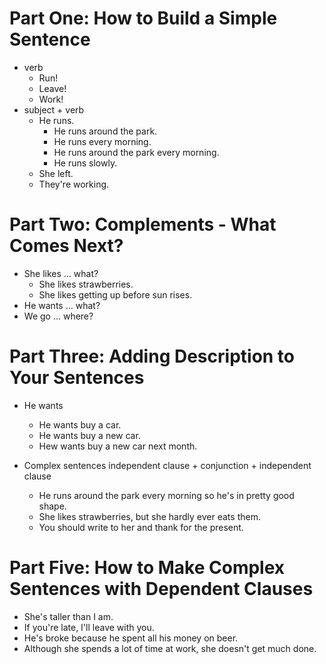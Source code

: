 # Part One: How to Build a Simple Sentence
- verb
  - Run!
  - Leave!
  - Work!
- subject + verb
  - He runs.
    - He runs around the park.
    - He runs every morning.
    - He runs around the park every morning.
    - He runs slowly.
  - She left.
  - They're working.


# Part Two: Complements - What Comes Next?
- She likes ... what?
  - She likes strawberries.
  - She likes getting up before sun rises.
- He wants ... what?
- We go ... where?

# Part Three: Adding Description to Your Sentences
- He wants 
  - He wants buy a car.
  - He wants buy a new car.
  - Hew wants buy a new car next month.

- Complex sentences independent clause + conjunction + independent clause
  - He runs around the park every morning so he's in pretty good shape.
  - She likes strawberries, but she hardly ever eats them.
  - You should write to her and thank for the present.

# Part Five: How to Make Complex Sentences with Dependent Clauses
- She's taller than I am.
- If you're late, I'll leave with you.
- He's broke because he spent all his money on beer.
- Although she spends a lot of time at work, she doesn't get much done.
